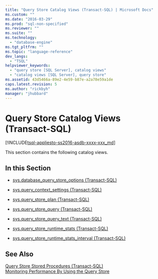 ```yaml
---
title: "Query Store Catalog Views (Transact-SQL) | Microsoft Docs"
ms.custom: ""
ms.date: "2016-03-29"
ms.prod: "sql-non-specified"
ms.reviewer: ""
ms.suite: ""
ms.technology: 
  - "database-engine"
ms.tgt_pltfrm: ""
ms.topic: "language-reference"
dev_langs: 
  - "TSQL"
helpviewer_keywords: 
  - "query store [SQL Server], catalog views"
  - "catalog views [SQL Server], query store"
ms.assetid: 43d5466a-89e2-4e59-b87e-a2a78e59a1de
caps.latest.revision: 5
ms.author: "rickbyh"
manager: "jhubbard"
---
```

# Query Store Catalog Views (Transact-SQL)
[!INCLUDE[tsql-appliesto-ss2016-asdb-xxxx-xxx_md](../../../a9notintoc/includes/tsql-appliesto-ss2016-asdb-xxxx-xxx-md.md)]

  This section contains the following catalog views.  
  
## In this Section  
  
-   [sys.database_query_store_options &#40;Transact-SQL&#41;](../../../relational-databases/reference/system-catalog-views/sys.database-query-store-options-transact-sql.md)  
  
-   [sys.query_context_settings &#40;Transact-SQL&#41;](../../../relational-databases/reference/system-catalog-views/sys.query-context-settings-transact-sql.md)  
  
-   [sys.query_store_plan &#40;Transact-SQL&#41;](../../../relational-databases/reference/system-catalog-views/sys.query-store-plan-transact-sql.md)  
  
-   [sys.query_store_query &#40;Transact-SQL&#41;](../../../relational-databases/reference/system-catalog-views/sys.query-store-query-transact-sql.md)  
  
-   [sys.query_store_query_text &#40;Transact-SQL&#41;](../../../relational-databases/reference/system-catalog-views/sys.query-store-query-text-transact-sql.md)  
  
-   [sys.query_store_runtime_stats &#40;Transact-SQL&#41;](../../../relational-databases/reference/system-catalog-views/sys.query-store-runtime-stats-transact-sql.md)  
  
-   [sys.query_store_runtime_stats_interval &#40;Transact-SQL&#41;](../../../relational-databases/reference/system-catalog-views/sys.query-store-runtime-stats-interval-transact-sql.md)  
  
## See Also  
 [Query Store Stored Procedures &#40;Transact-SQL&#41;](../../../relational-databases/reference/system-stored-procedures/query-store-stored-procedures-transact-sql.md)   
 [Monitoring Performance By Using the Query Store](../../../relational-databases/performance/monitoring-performance-by-using-the-query-store.md)  
  
  